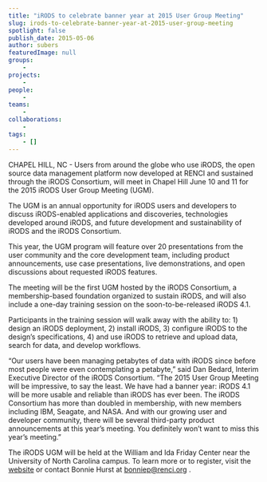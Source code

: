 ```yaml
---
title: "iRODS to celebrate banner year at 2015 User Group Meeting"
slug: irods-to-celebrate-banner-year-at-2015-user-group-meeting
spotlight: false
publish_date: 2015-05-06
author: subers
featuredImage: null
groups:
    - 
projects:
    - 
people:
    - 
teams: 
    - 
collaborations:
    - 
tags:
    - []
---
```

CHAPEL HILL, NC - Users from around the globe who use iRODS, the open source data management platform now developed at RENCI and sustained through the iRODS Consortium, will meet in Chapel Hill June 10 and 11 for the 2015 iRODS User Group Meeting (UGM).

The UGM is an annual opportunity for iRODS users and developers to discuss iRODS-enabled applications and discoveries, technologies developed around iRODS, and future development and sustainability of iRODS and the iRODS Consortium.

<!--more-->

This year, the UGM program will feature over 20 presentations from the user community and the core development team, including product announcements, use case presentations, live demonstrations, and open discussions about requested iRODS features.

The meeting will be the first UGM hosted by the iRODS Consortium, a membership-based foundation organized to sustain iRODS, and will also include a one-day training session on the soon-to-be-released iRODS 4.1.

Participants in the training session will walk away with the ability to: 1) design an iRODS deployment, 2) install iRODS, 3) configure iRODS to the design’s specifications, 4) and use iRODS to retrieve and upload data, search for data, and develop workflows.

“Our users have been managing petabytes of data with iRODS since before most people were even contemplating a petabyte,” said Dan Bedard, Interim Executive Director of the iRODS Consortium. “The 2015 User Group Meeting will be impressive, to say the least. We have had a banner year: iRODS 4.1 will be more usable and reliable than iRODS has ever been. The iRODS Consortium has more than doubled in membership, with new members including IBM, Seagate, and NASA. And with our growing user and developer community, there will be several third-party product announcements at this year’s meeting. You definitely won’t want to miss this year’s meeting.”

The iRODS UGM will be held at the William and Ida Friday Center near the University of North Carolina campus. To learn more or to register, visit the <a href="http://irods.org/ugm2015/">website</a> or contact Bonnie Hurst at <a href="mailto:bonniep@renci.org">bonniep@renci.org</a> .
